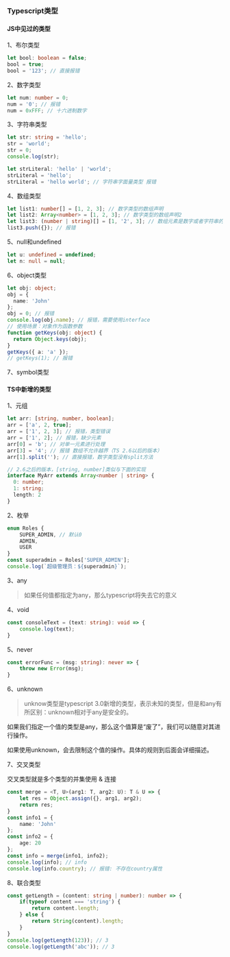 ### Typescript类型

#### JS中见过的类型

1、布尔类型

```ts
let bool: boolean = false;
bool = true;
bool = '123'; // 直接报错
```

2、数字类型

```ts
let num: number = 0;
num = '0'; // 报错
num = 0xFFF; // 十六进制数字
```

3、字符串类型

```ts
let str: string = 'hello';
str = 'world';
str = 0;
console.log(str);
```

```ts
let strLiteral: 'hello' | 'world';
strLiteral = 'hello';
strLiteral = 'hello world'; // 字符串字面量类型 报错
```

4、数组类型

```ts
let list1: number[] = [1, 2, 3]; // 数字类型的数组声明
let list2: Array<number> = [1, 2, 3]; // 数字类型的数组声明2
let list3: (number | string)[] = [1, '2', 3]; // 数组元素是数字或者字符串的数组声明
list3.push({}); // 报错
```

5、null和undefined

```ts
let u: undefined = undefined;
let n: null = null;
```

6、object类型

```ts
let obj: object;
obj = {
  name: 'John'
};
obj = 0; // 报错
console.log(obj.name); // 报错，需要使用interface
// 使用场景：对象作为函数参数
function getKeys(obj: object) {
  return Object.keys(obj);
}
getKeys({ a: 'a' });
// getKeys(1); // 报错
```

7、symbol类型

#### TS中新增的类型

1、元组

```ts
let arr: [string, number, boolean];
arr = ['a', 2, true];
arr = ['1', 2, 3]; // 报错，类型错误
arr = ['1', 2]; // 报错，缺少元素
arr[0] = 'b'; // 对单一元素进行处理
arr[3] = '4'; // 报错 数组不允许越界（TS 2.6以后的版本）
arr[1].split(''); // 直接报错，数字类型没有split方法
```

```ts
// 2.6之后的版本，[string, number]类似与下面的实现
interface MyArr extends Array<number | string> {
  0: number;
  1: string;
  length: 2
}
```

2、枚举

```ts
enum Roles {
	SUPER_ADMIN, // 默认0
	ADMIN,
	USER
}
const superadmin = Roles['SUPER_ADMIN'];
console.log(`超级管理员：${superadmin}`);
```

3、any

> 如果任何值都指定为any，那么typescript将失去它的意义

4、void

```ts
const consoleText = (text: string): void => {
	console.log(text);
}
```

5、never

```ts
const errorFunc = (msg: string): never => {
	throw new Error(msg);
}
```

6、unknown

> unknow类型是typescript 3.0新增的类型，表示未知的类型，但是和any有所区别：unknown相对于any是安全的。

如果我们指定一个值的类型是any，那么这个值算是“废了”，我们可以随意对其进行操作。

如果使用unknown，会去限制这个值的操作。具体的规则到后面会详细描述。

7、交叉类型

交叉类型就是多个类型的并集使用 & 连接

```ts
const merge = <T, U>(arg1: T, arg2: U): T & U => {
	let res = Object.assign({}, arg1, arg2);
	return res;
}
const info1 = {
	name: 'John'
};
const info2 = {
	age: 20
};
const info = merge(info1, info2);
console.log(info); // info
console.log(info.country); // 报错: 不存在country属性
```

8、联合类型

```ts
const getLength = (content: string | number): number => {
	if(typeof content === 'string') {
		return content.length;
	} else {
		return String(content).length;
	}
}
console.log(getLength(123)); // 3
console.log(getLength('abc')); // 3
```